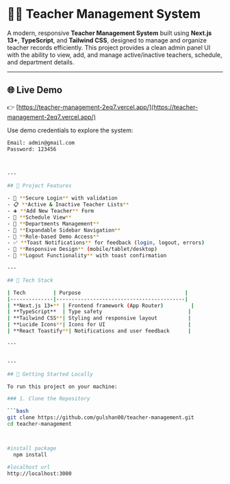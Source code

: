 # 👩‍🏫 Teacher Management System

A modern, responsive **Teacher Management System** built using **Next.js 13+**, **TypeScript**, and **Tailwind CSS**, designed to manage and organize teacher records efficiently. This project provides a clean admin panel UI with the ability to view, add, and manage active/inactive teachers, schedule, and department details.

---

## 🌐 Live Demo

👉 [https://teacher-management-2eq7.vercel.app/](https://teacher-management-2eq7.vercel.app/)

Use demo credentials to explore the system:

```bash
Email: admin@gmail.com  
Password: 123456



---

## 📌 Project Features

- 🔐 **Secure Login** with validation
- 📋 **Active & Inactive Teacher Lists**
- ➕ **Add New Teacher** Form
- 📆 **Schedule View**
- 🏢 **Departments Management**
- 📁 **Expandable Sidebar Navigation**
- 🎯 **Role-based Demo Access**
- ✅ **Toast Notifications** for feedback (login, logout, errors)
- 📱 **Responsive Design** (mobile/tablet/desktop)
- 🚪 **Logout Functionality** with toast confirmation

---

## 🧱 Tech Stack

| Tech         | Purpose                                  |
|--------------|------------------------------------------|
| **Next.js 13+** | Frontend framework (App Router)         |
| **TypeScript**  | Type safety                            |
| **Tailwind CSS**| Styling and responsive layout          |
| **Lucide Icons**| Icons for UI                           |
| **React Toastify**| Notifications and user feedback      |

---


---

## 🚀 Getting Started Locally

To run this project on your machine:

### 1. Clone the Repository

```bash
git clone https://github.com/gulshan00/teacher-management.git
cd teacher-management



#install package
  npm install

#localhost url 
http://localhost:3000

